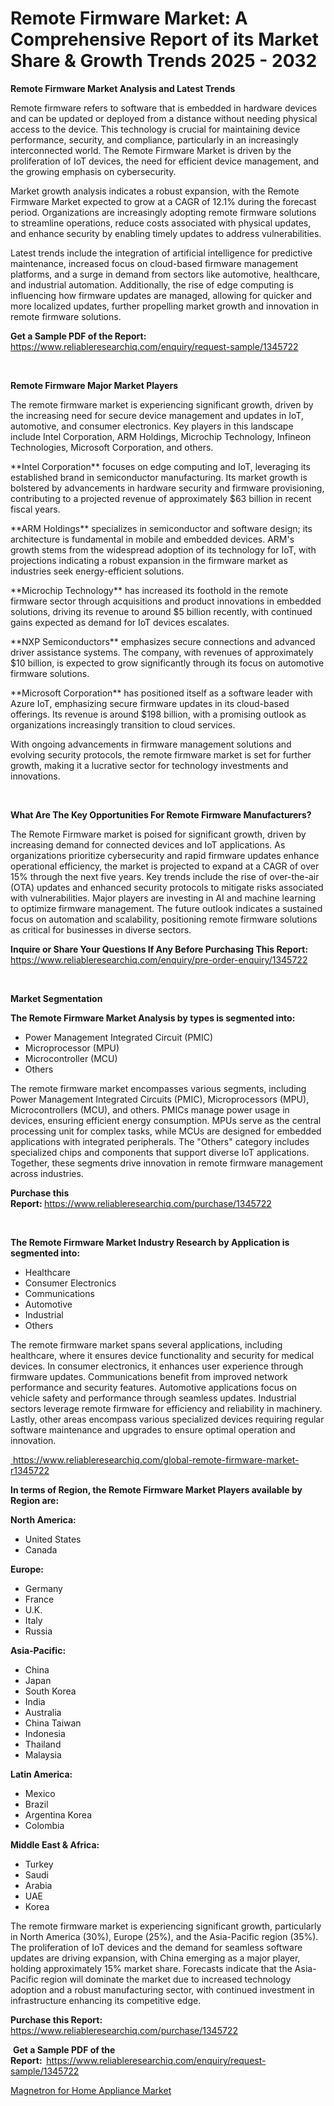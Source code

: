 <p><h1>Remote Firmware Market: A Comprehensive Report of its Market Share & Growth Trends 2025 - 2032</h1></p><p><strong>Remote Firmware Market Analysis and Latest Trends</strong></p>
<p><p>Remote firmware refers to software that is embedded in hardware devices and can be updated or deployed from a distance without needing physical access to the device. This technology is crucial for maintaining device performance, security, and compliance, particularly in an increasingly interconnected world. The Remote Firmware Market is driven by the proliferation of IoT devices, the need for efficient device management, and the growing emphasis on cybersecurity.</p><p>Market growth analysis indicates a robust expansion, with the Remote Firmware Market expected to grow at a CAGR of 12.1% during the forecast period. Organizations are increasingly adopting remote firmware solutions to streamline operations, reduce costs associated with physical updates, and enhance security by enabling timely updates to address vulnerabilities. </p><p>Latest trends include the integration of artificial intelligence for predictive maintenance, increased focus on cloud-based firmware management platforms, and a surge in demand from sectors like automotive, healthcare, and industrial automation. Additionally, the rise of edge computing is influencing how firmware updates are managed, allowing for quicker and more localized updates, further propelling market growth and innovation in remote firmware solutions.</p></p>
<p><strong>Get a Sample PDF of the Report:&nbsp;</strong> <a href="https://www.reliableresearchiq.com/enquiry/request-sample/1345722?utm_campaign=3505&utm_medium=2&utm_source=Github&utm_content=ia&utm_term=06042025&utm_id=remote-firmware">https://www.reliableresearchiq.com/enquiry/request-sample/1345722</a></p>
<p>&nbsp;</p>
<p><strong>Remote Firmware Major Market Players</strong></p>
<p><p>The remote firmware market is experiencing significant growth, driven by the increasing need for secure device management and updates in IoT, automotive, and consumer electronics. Key players in this landscape include Intel Corporation, ARM Holdings, Microchip Technology, Infineon Technologies, Microsoft Corporation, and others.</p><p>**Intel Corporation** focuses on edge computing and IoT, leveraging its established brand in semiconductor manufacturing. Its market growth is bolstered by advancements in hardware security and firmware provisioning, contributing to a projected revenue of approximately $63 billion in recent fiscal years.</p><p>**ARM Holdings** specializes in semiconductor and software design; its architecture is fundamental in mobile and embedded devices. ARM's growth stems from the widespread adoption of its technology for IoT, with projections indicating a robust expansion in the firmware market as industries seek energy-efficient solutions.</p><p>**Microchip Technology** has increased its foothold in the remote firmware sector through acquisitions and product innovations in embedded solutions, driving its revenue to around $5 billion recently, with continued gains expected as demand for IoT devices escalates.</p><p>**NXP Semiconductors** emphasizes secure connections and advanced driver assistance systems. The company, with revenues of approximately $10 billion, is expected to grow significantly through its focus on automotive firmware solutions.</p><p>**Microsoft Corporation** has positioned itself as a software leader with Azure IoT, emphasizing secure firmware updates in its cloud-based offerings. Its revenue is around $198 billion, with a promising outlook as organizations increasingly transition to cloud services.</p><p>With ongoing advancements in firmware management solutions and evolving security protocols, the remote firmware market is set for further growth, making it a lucrative sector for technology investments and innovations.</p></p>
<p>&nbsp;</p>
<p><strong>What Are The Key Opportunities For Remote Firmware Manufacturers?</strong></p>
<p><p>The Remote Firmware market is poised for significant growth, driven by increasing demand for connected devices and IoT applications. As organizations prioritize cybersecurity and rapid firmware updates enhance operational efficiency, the market is projected to expand at a CAGR of over 15% through the next five years. Key trends include the rise of over-the-air (OTA) updates and enhanced security protocols to mitigate risks associated with vulnerabilities. Major players are investing in AI and machine learning to optimize firmware management. The future outlook indicates a sustained focus on automation and scalability, positioning remote firmware solutions as critical for businesses in diverse sectors.</p></p>
<p><strong>Inquire or Share Your Questions If Any Before Purchasing This Report:</strong> <a href="https://www.reliableresearchiq.com/enquiry/pre-order-enquiry/1345722?utm_campaign=3505&utm_medium=2&utm_source=Github&utm_content=ia&utm_term=06042025&utm_id=remote-firmware">https://www.reliableresearchiq.com/enquiry/pre-order-enquiry/1345722</a></p>
<p>&nbsp;</p>
<p><strong>Market Segmentation</strong></p>
<p><strong>The Remote Firmware Market Analysis by types is segmented into:</strong></p>
<p><ul><li>Power Management Integrated Circuit (PMIC)</li><li>Microprocessor (MPU)</li><li>Microcontroller (MCU)</li><li>Others</li></ul></p>
<p><p>The remote firmware market encompasses various segments, including Power Management Integrated Circuits (PMIC), Microprocessors (MPU), Microcontrollers (MCU), and others. PMICs manage power usage in devices, ensuring efficient energy consumption. MPUs serve as the central processing unit for complex tasks, while MCUs are designed for embedded applications with integrated peripherals. The "Others" category includes specialized chips and components that support diverse IoT applications. Together, these segments drive innovation in remote firmware management across industries.</p></p>
<p><strong>Purchase this Report:&nbsp;</strong><a href="https://www.reliableresearchiq.com/purchase/1345722?utm_campaign=3505&utm_medium=2&utm_source=Github&utm_content=ia&utm_term=06042025&utm_id=remote-firmware">https://www.reliableresearchiq.com/purchase/1345722</a></p>
<p>&nbsp;</p>
<p><strong>The Remote Firmware Market Industry Research by Application is segmented into:</strong></p>
<p><ul><li>Healthcare</li><li>Consumer Electronics</li><li>Communications</li><li>Automotive</li><li>Industrial</li><li>Others</li></ul></p>
<p><p>The remote firmware market spans several applications, including healthcare, where it ensures device functionality and security for medical devices. In consumer electronics, it enhances user experience through firmware updates. Communications benefit from improved network performance and security features. Automotive applications focus on vehicle safety and performance through seamless updates. Industrial sectors leverage remote firmware for efficiency and reliability in machinery. Lastly, other areas encompass various specialized devices requiring regular software maintenance and upgrades to ensure optimal operation and innovation.</p></p>
<p><a href="https://www.reliableresearchiq.com/global-remote-firmware-market-r1345722?utm_campaign=3505&utm_medium=2&utm_source=Github&utm_content=ia&utm_term=06042025&utm_id=remote-firmware">&nbsp;https://www.reliableresearchiq.com/global-remote-firmware-market-r1345722</a></p>
<p><strong>In terms of Region, the Remote Firmware Market Players available by Region are:</strong></p>
<p>
    <p> <strong> North America: </strong>
        <ul>
            <li>United States</li>
            <li>Canada</li>
        </ul>
        </p> 
    <p> <strong> Europe: </strong>
        <ul>
            <li>Germany</li>
            <li>France</li>
            <li>U.K.</li>
            <li>Italy</li>
            <li>Russia</li>
        </ul>
        </p> 
    <p> <strong> Asia-Pacific: </strong>
        <ul>
            <li>China</li>
            <li>Japan</li>
            <li>South Korea</li>
            <li>India</li>
            <li>Australia</li>
            <li>China Taiwan</li>
            <li>Indonesia</li>
            <li>Thailand</li>
            <li>Malaysia</li>
        </ul>
        </p> 
    <p> <strong> Latin America: </strong>
        <ul>
            <li>Mexico</li>
            <li>Brazil</li>
            <li>Argentina Korea</li>
            <li>Colombia</li>
        </ul>
        </p> 
    <p> <strong> Middle East & Africa: </strong>
        <ul>
            <li>Turkey</li>
            <li>Saudi</li>
            <li>Arabia</li>
            <li>UAE</li>
            <li>Korea</li>
        </ul>
    </p>
    </p>
<p><p>The remote firmware market is experiencing significant growth, particularly in North America (30%), Europe (25%), and the Asia-Pacific region (35%). The proliferation of IoT devices and the demand for seamless software updates are driving expansion, with China emerging as a major player, holding approximately 15% market share. Forecasts indicate that the Asia-Pacific region will dominate the market due to increased technology adoption and a robust manufacturing sector, with continued investment in infrastructure enhancing its competitive edge.</p></p>
<p><strong>Purchase this Report: </strong><a href="https://www.reliableresearchiq.com/purchase/1345722?utm_campaign=3505&utm_medium=2&utm_source=Github&utm_content=ia&utm_term=06042025&utm_id=remote-firmware">https://www.reliableresearchiq.com/purchase/1345722</a></p>
<p>&nbsp;<strong>Get a Sample PDF of the Report:&nbsp;&nbsp;</strong><a href="https://www.reliableresearchiq.com/enquiry/request-sample/1345722?utm_campaign=3505&utm_medium=2&utm_source=Github&utm_content=ia&utm_term=06042025&utm_id=remote-firmware">https://www.reliableresearchiq.com/enquiry/request-sample/1345722</a></p>
<p><strong></strong></p>
<p><p><a href="https://github.com/signallaikun/Market-Research-Report-List-1/blob/main/magnetron-for-home-appliance-market.md?utm_campaign=3505&utm_medium=2&utm_source=Github&utm_content=ia&utm_term=06042025&utm_id=remote-firmware">Magnetron for Home Appliance Market</a></p></p>
